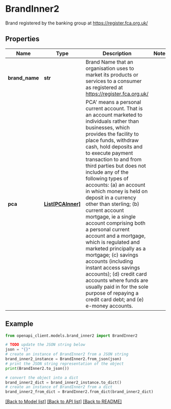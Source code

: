 # BrandInner2

Brand registered by the banking group at https://register.fca.org.uk/

## Properties

Name | Type | Description | Notes
------------ | ------------- | ------------- | -------------
**brand_name** | **str** | Brand Name that an organisation uses to market its products or services to a consumer as registered at https://register.fca.org.uk/ | 
**pca** | [**List[PCAInner]**](PCAInner.md) | PCA&#39; means a personal current account. That is an account marketed to individuals rather than businesses, which provides the facility to place funds, withdraw cash, hold deposits and to execute payment transaction to and from third parties but does not include any of the following types of accounts:  (a) an account in which money is held on deposit in a currency other than sterling;  (b) current account mortgage, ie a single account comprising both a personal current account and a mortgage, which is regulated and marketed principally as a mortgage;   (c) savings accounts (including instant access savings accounts);   (d) credit card accounts where funds are usually paid in for the sole purpose of repaying a credit card debt; and  (e) e-money accounts. | 

## Example

```python
from openapi_client.models.brand_inner2 import BrandInner2

# TODO update the JSON string below
json = "{}"
# create an instance of BrandInner2 from a JSON string
brand_inner2_instance = BrandInner2.from_json(json)
# print the JSON string representation of the object
print(BrandInner2.to_json())

# convert the object into a dict
brand_inner2_dict = brand_inner2_instance.to_dict()
# create an instance of BrandInner2 from a dict
brand_inner2_from_dict = BrandInner2.from_dict(brand_inner2_dict)
```
[[Back to Model list]](../README.md#documentation-for-models) [[Back to API list]](../README.md#documentation-for-api-endpoints) [[Back to README]](../README.md)


